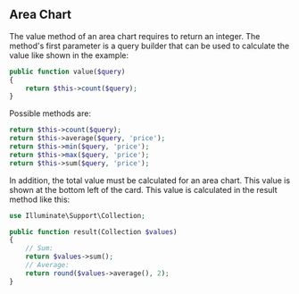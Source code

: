 ## Area Chart

The value method of an area chart requires to return an integer. The method's first parameter is a query builder that can be used to calculate the value like shown in the example:

```php
public function value($query)
{
    return $this->count($query);
}
```

Possible methods are:

```php
return $this->count($query);
return $this->average($query, 'price');
return $this->min($query, 'price');
return $this->max($query, 'price');
return $this->sum($query, 'price');
```

In addition, the total value must be calculated for an area chart. This value is shown at the bottom left of the card. This value is calculated in the result method like this:

```php
use Illuminate\Support\Collection;

public function result(Collection $values)
{
    // Sum:
    return $values->sum();
    // Average:
    return round($values->average(), 2);
}
```
